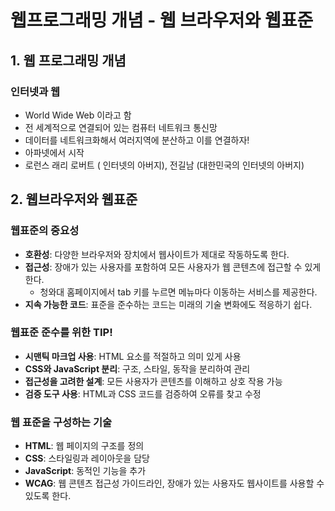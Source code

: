 # 웹프로그래밍 개념 - 웹 브라우저와 웹표준

## 1. 웹 프로그래밍 개념

### 인터넷과 웹

- World Wide Web 이라고 함
- 전 세계적으로 연결되어 있는 컴퓨터 네트워크 통신망
- 데이터를 네트워크화해서 여러지역에 분산하고 이를 연결하자!
- 아파넷에서 시작
- 로런스 래리 로버트 ( 인터넷의 아버지), 전길남 (대한민국의 인터넷의 아버지)

## 2. 웹브라우저와 웹표준

### 웹표준의 중요성

- **호환성**: 다양한 브라우저와 장치에서 웹사이트가 제대로 작동하도록 한다.
- **접근성**: 장애가 있는 사용자를 포함하여 모든 사용자가 웹 콘텐츠에 접근할 수 있게 한다.
    - 청와대 홈페이지에서 tab 키를 누르면 메뉴마다 이동하는 서비스를 제공한다.
- **지속 가능한 코드**: 표준을 준수하는 코드는 미래의 기술 변화에도 적응하기 쉽다.

### 웹표준 준수를 위한 TIP!

- **시맨틱 마크업 사용**: HTML 요소를 적절하고 의미 있게 사용
- **CSS와 JavaScript 분리**: 구조, 스타일, 동작을 분리하여 관리
- **접근성을 고려한 설계**: 모든 사용자가 콘텐츠를 이해하고 상호 작용 가능
- **검증 도구 사용**: HTML과 CSS 코드를 검증하여 오류를 찾고 수정

### ****웹 표준을 구성하는 기술****

- **HTML**: 웹 페이지의 구조를 정의
- **CSS**: 스타일링과 레이아웃을 담당
- **JavaScript**: 동적인 기능을 추가
- **WCAG**: 웹 콘텐츠 접근성 가이드라인, 장애가 있는 사용자도 웹사이트를 사용할 수 있도록 한다.